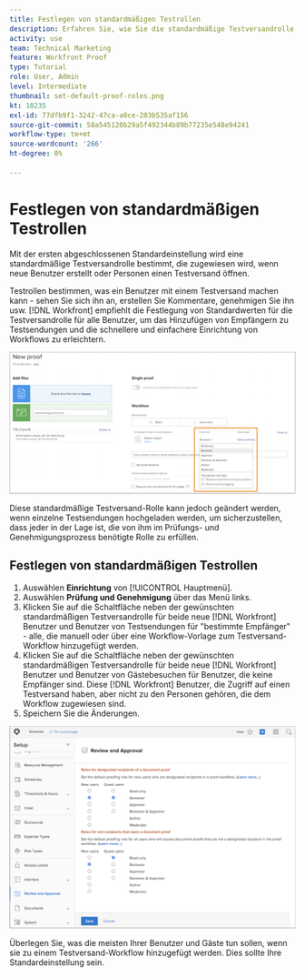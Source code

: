 ```yaml
---
title: Festlegen von standardmäßigen Testrollen
description: Erfahren Sie, wie Sie die standardmäßige Testversandrolle festlegen, die zugewiesen wird, wenn neue Benutzer erstellt werden oder Personen einen Testversand öffnen .
activity: use
team: Technical Marketing
feature: Workfront Proof
type: Tutorial
role: User, Admin
level: Intermediate
thumbnail: set-default-proof-roles.png
kt: 10235
exl-id: 77dfb9f1-3242-47ca-a0ce-203b535af156
source-git-commit: 58a545120b29a5f492344b89b77235e548e94241
workflow-type: tm+mt
source-wordcount: '266'
ht-degree: 0%

---
```


# Festlegen von standardmäßigen Testrollen

<!---
21.4 updates have been made
--->

Mit der ersten abgeschlossenen Standardeinstellung wird eine standardmäßige Testversandrolle bestimmt, die zugewiesen wird, wenn neue Benutzer erstellt oder Personen einen Testversand öffnen.

Testrollen bestimmen, was ein Benutzer mit einem Testversand machen kann - sehen Sie sich ihn an, erstellen Sie Kommentare, genehmigen Sie ihn usw. [!DNL Workfront] empfiehlt die Festlegung von Standardwerten für die Testversandrolle für alle Benutzer, um das Hinzufügen von Empfängern zu Testsendungen und die schnellere und einfachere Einrichtung von Workflows zu erleichtern.

![Testversandrollen können beim Hochladen eines Testversands ausgewählt werden](assets/proof-system-setups-proof-role-example.png)

Diese standardmäßige Testversand-Rolle kann jedoch geändert werden, wenn einzelne Testsendungen hochgeladen werden, um sicherzustellen, dass jeder in der Lage ist, die von ihm im Prüfungs- und Genehmigungsprozess benötigte Rolle zu erfüllen.


## Festlegen von standardmäßigen Testrollen

1. Auswählen **Einrichtung** von [!UICONTROL Hauptmenü].
1. Auswählen **Prüfung und Genehmigung** über das Menü links.
1. Klicken Sie auf die Schaltfläche neben der gewünschten standardmäßigen Testversandrolle für beide neue [!DNL Workfront] Benutzer und Benutzer von Testsendungen für &quot;bestimmte Empfänger&quot; - alle, die manuell oder über eine Workflow-Vorlage zum Testversand-Workflow hinzugefügt werden.
1. Klicken Sie auf die Schaltfläche neben der gewünschten standardmäßigen Testversandrolle für beide neue [!DNL Workfront] Benutzer und Benutzer von Gästebesuchen für Benutzer, die keine Empfänger sind. Diese [!DNL Workfront] Benutzer, die Zugriff auf einen Testversand haben, aber nicht zu den Personen gehören, die dem Workflow zugewiesen sind.
1. Speichern Sie die Änderungen.

![Überprüfungs- und Genehmigungseinstellungen in Workfront](assets/proof-system-setups-workfront-defaults.png)

Überlegen Sie, was die meisten Ihrer Benutzer und Gäste tun sollen, wenn sie zu einem Testversand-Workflow hinzugefügt werden. Dies sollte Ihre Standardeinstellung sein.
